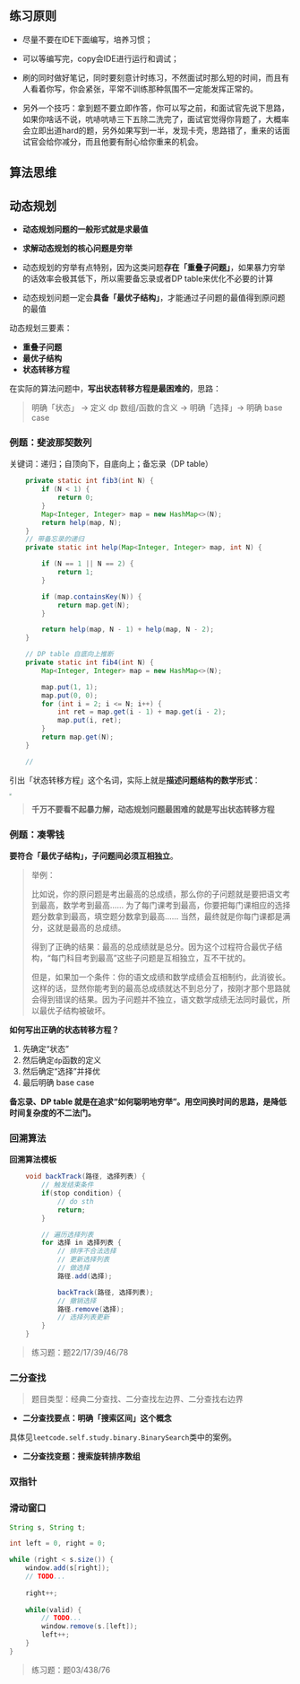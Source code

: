 ## 练习原则
- 尽量不要在IDE下面编写，培养习惯；
- 可以等编写完，copy会IDE进行运行和调试；

- 刷的同时做好笔记，同时要刻意计时练习，不然面试时那么短的时间，而且有人看着你写，你会紧张，平常不训练那种氛围不一定能发挥正常的。
- 另外一个技巧：拿到题不要立即作答，你可以写之前，和面试官先说下思路，如果你啥话不说，吭哧吭哧三下五除二洗完了，面试官觉得你背题了，大概率会立即出道hard的题，另外如果写到一半，发现卡壳，思路错了，重来的话面试官会给你减分，而且他要有耐心给你重来的机会。


## 算法思维

## 动态规划

- **动态规划问题的一般形式就是求最值**
- **求解动态规划的核心问题是穷举**

- 动态规划的穷举有点特别，因为这类问题**存在「重叠子问题」**，如果暴力穷举的话效率会极其低下，所以需要备忘录或者DP table来优化不必要的计算
- 动态规划问题一定会**具备「最优子结构」**，才能通过子问题的最值得到原问题的最值

动态规划三要素：

- **重叠子问题**
- **最优子结构**
- **状态转移方程**

在实际的算法问题中，**写出状态转移方程是最困难的**，思路：

> 明确「状态」 -> 定义 dp 数组/函数的含义 -> 明确「选择」-> 明确 base case



### 例题：斐波那契数列

关键词：递归；自顶向下，自底向上；备忘录（DP table）



```java
	private static int fib3(int N) {
        if (N < 1) {
            return 0;
        }
        Map<Integer, Integer> map = new HashMap<>(N);
        return help(map, N);
    }
	// 带备忘录的递归
    private static int help(Map<Integer, Integer> map, int N) {

        if (N == 1 || N == 2) {
            return 1;
        }

        if (map.containsKey(N)) {
            return map.get(N);
        }

        return help(map, N - 1) + help(map, N - 2);
    }

    // DP table 自底向上推断
    private static int fib4(int N) {
        Map<Integer, Integer> map = new HashMap<>(N);

        map.put(1, 1);
        map.put(0, 0);
        for (int i = 2; i <= N; i++) {
            int ret = map.get(i - 1) + map.get(i - 2);
            map.put(i, ret);
        }
        return map.get(N);
    }

	// 
```

引出「状态转移方程」这个名词，实际上就是**描述问题结构的数学形式**：

<img src="http://img.ricstudio.top/blog/20200512203950.png" style="zoom: 25%;" />

>  **千万不要看不起暴力解，动态规划问题最困难的就是写出状态转移方程**



### 例题：凑零钱

**要符合「最优子结构」，子问题间必须互相独立**。

> 举例：
>
> 比如说，你的原问题是考出最高的总成绩，那么你的子问题就是要把语文考到最高，数学考到最高…… 为了每门课考到最高，你要把每门课相应的选择题分数拿到最高，填空题分数拿到最高…… 当然，最终就是你每门课都是满分，这就是最高的总成绩。
>
> 得到了正确的结果：最高的总成绩就是总分。因为这个过程符合最优子结构，“每门科目考到最高”这些子问题是互相独立，互不干扰的。
>
> 但是，如果加一个条件：你的语文成绩和数学成绩会互相制约，此消彼长。这样的话，显然你能考到的最高总成绩就达不到总分了，按刚才那个思路就会得到错误的结果。因为子问题并不独立，语文数学成绩无法同时最优，所以最优子结构被破坏。

**如何写出正确的状态转移方程？**

1. 先确定“状态”
2. 然后确定`dp`函数的定义
3. 然后确定“选择”并择优
4. 最后明确 base case



**备忘录、DP table 就是在追求“如何聪明地穷举”。用空间换时间的思路，是降低时间复杂度的不二法门。**

### 回溯算法

**回溯算法模板**

```java
    void backTrack(路径, 选择列表) {
        // 触发结束条件
        if(stop condition) {
            // do sth
            return;
        }

        // 遍历选择列表
        for 选择 in 选择列表 {
            // 排序不合法选择
            // 更新选择列表
            // 做选择
            路径.add(选择);

            backTrack(路径, 选择列表);
            // 撤销选择
            路径.remove(选择);
            // 选择列表更新
        }
    }
```

> 练习题：题22/17/39/46/78



### 二分查找

> 题目类型：经典二分查找、二分查找左边界、二分查找右边界

- **二分查找要点：明确「搜索区间」这个概念**

具体见`leetcode.self.study.binary.BinarySearch`类中的案例。

- **二分查找变题：搜索旋转排序数组**



### 双指针



### 滑动窗口

```java
String s, String t;

int left = 0, right = 0;

while (right < s.size()) {
    window.add(s[right]);
    // TODO...
    
    right++;
    
    while(valid) {
        // TODO...
        window.remove(s.[left]);
        left++;
    }
}
```

> 练习题：题03/438/76

